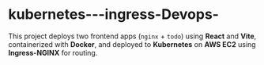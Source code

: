 # kubernetes---ingress-Devops-
This project deploys two frontend apps (`nginx` + `todo`) using **React** and **Vite**, containerized with **Docker**, and deployed to **Kubernetes** on **AWS EC2** using **Ingress-NGINX** for routing.
